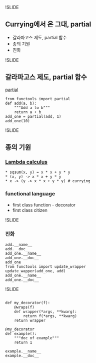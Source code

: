 !SLIDE
## Currying에서 온 그대, partial

* 갈라파고스 제도, partial 함수
* 종의 기원
* 진화

!SLIDE
## 갈라파고스 제도, partial 함수
[partial](https://docs.python.org/2.7/library/functools.html#functools.partial)
~~~~{python}
from functools import partial
def add(a, b):
	"""Add a to b"""
	return a + b
add_one = partial(add, 1)
add_one(10)
~~~~

!SLIDE
## 종의 기원
### [Lambda calculus](http://en.wikipedia.org/wiki/Lambda_calculus) 
~~~~{python}
* sqsum(x, y) = x * x + y * y
* (x, y) -> x * x + y * y
* x -> (y -> x * x + y * y) # currying
~~~~

### functional language
* first class function - decorator
* first class citizen

!SLIDE
### 진화
~~~~{python}
add.__name__
add.__doc__
add_one.__name__
add_one.__doc__
add_one
from functools import update_wrapper
update_wapper(add_one, add)
add_one.__name__
add_one.__doc__
~~~~
!SLIDE
~~~~{python}

def my_decorator(f):
    @wraps(f)
	def wrapper(*args, **kwarg):
		return f(*args, **kwarg)
	return wrapper

@my_decorator
def example():
    """doc of example"""
	return 1
	
example.__name__
example.__doc__
~~~~
